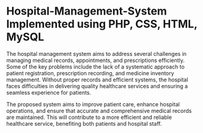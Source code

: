 # Hospital-Management-System Implemented using PHP, CSS, HTML, MySQL
The hospital management system aims to address several challenges in managing medical records, appointments, and prescriptions efficiently. Some of the key problems include the lack of a systematic approach to patient registration, prescription recording, and medicine inventory management. Without proper records and efficient systems, the hospital faces difficulties in delivering quality healthcare services and ensuring a seamless experience for patients.

The proposed system aims to improve patient care, enhance hospital operations, and ensure that accurate and comprehensive medical records are maintained. This will contribute to a more efficient and reliable healthcare service, benefiting both patients and hospital staff.
